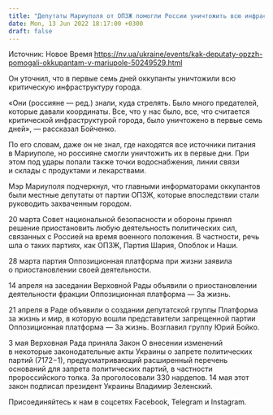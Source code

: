 ```yaml
---
title: "Депутаты Мариуполя от ОПЗЖ помогли России уничтожить всю инфраструктуру города — мэр"
date: Mon, 13 Jun 2022 18:17:00 +0300
draft: false
---
```

Источник: Новое Время https://nv.ua/ukraine/events/kak-deputaty-opzzh-pomogali-okkupantam-v-mariupole-50249529.html


 Он уточнил, что в первые семь дней оккупанты уничтожили всю критическую инфраструктуру города.

«Они (россияне — ред.) знали, куда стрелять. Было много предателей, которые давали координаты. Все, что у нас было, все, что считается критической инфраструктурой города, было уничтожено в первые семь дней», — рассказал Бойченко.

По его словам, даже он не знал, где находятся все источники питания в Мариуполе, но россияне смогли уничтожить их в первые дни. При этом под удары попали также точки водоснабжения, линии связи и склады с продуктами и лекарствами.

Мэр Мариуполя подчеркнул, что главными информаторами оккупантов были местные депутаты от партии ОПЗЖ, которые впоследствии стали руководить захваченным городом.

20 марта Совет национальной безопасности и обороны принял решение приостановить любую деятельность политических сил, связанных с Россией на время военного положения. В частности, речь шла о таких партиях, как ОПЗЖ, Партия Шария, Опоблок и Наши.

28 марта партия Оппозиционная платформа при жизни заявила о приостановлении своей деятельности.

14 апреля на заседании Верховной Рады объявили о приостановлении деятельности фракции Оппозиционная платформа — За жизнь.

21 апреля в Раде объявили о создании депутатской группы Платформа за жизнь и мир, в которую вошли представители запрещенной партии Оппозиционная платформа — За жизнь. Возглавил группу Юрий Бойко.

3 мая Верховная Рада приняла Закон О внесении изменений в некоторые законодательные акты Украины о запрете политических партий (7172−1), предусматривающий расширенный перечень оснований для запрета политических партий, в частности пророссийского толка. За проголосовали 330 нардепов. 14 мая этот закон подписал президент Украины Владимир Зеленский.

Присоединяйтесь к нам в соцсетях Facebook, Telegram и Instagram.

